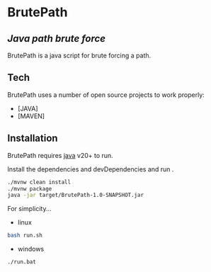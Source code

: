 # BrutePath

## _Java path brute force_

BrutePath is a java script for brute forcing a path.

## Tech

BrutePath uses a number of open source projects to work properly:

- [JAVA]
- [MAVEN]

## Installation

BrutePath requires [java](https://www.oracle.com/java/technologies/downloads/) v20+ to run.

Install the dependencies and devDependencies and run .

```sh
./mvnw clean install
./mvnw package
java -jar target/BrutePath-1.0-SNAPSHOT.jar
```

For simplicity...

- linux

```sh
bash run.sh
```

- windows

```sh
./run.bat
```
